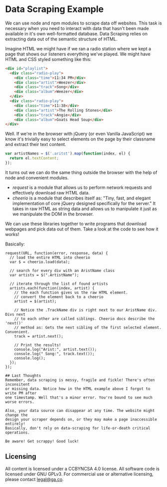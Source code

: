 # Data Scraping Example
We can use node and npm modules to scrape data off websites. This task is
necessary when you need to interact with data that hasn't been made available
in it's own well-formatted database. Data Scraping relies on extracting data
out of the semantic structure of HTML.

Imagine HTML we might have if we ran a radio station where we kept a page that
shows our listeners everything we've played. We might have HTML and CSS styled
something like this:

```html
<div id="playlist">
  <div class="radio-play">
    <div class="time">11:34 PM</div>
    <div class="artist">Weezer</div>
    <div class="track">Song</div>
    <div class="album">Weezer</div>
  </div>
  <div class="radio-play">
    <div class="time">11:38</div>
    <div class="artist">The Rolling Stones</div>
    <div class="track">Angie</div>
    <div class="album">Goats Head Soup</div>
</div>
```

Well. If we're in the browser with jQuery (or even Vanilla JavaScript) we know
it's trivially easy to select elements on the page by their classname and extract
their text content.

```js
var artistNames = $('.aritst').map(function(index, el) {
  return el.textContent;
});
```

It turns out we can do the same thing outside the browser with the help of node
and convenient modules. 

- *request* is a module that allows us to perform network requests and
  effectively download raw HTML data.
- *cheerio* is a module that describes itself as: "Tiny, fast, and elegant
  implementation of core jQuery designed specifically for the server." It
  takes in raw HTML as string data and allows us to manipulate it just as
  we manipulate the DOM in the browser.

We can use these libraries together to write programs that download webpages
and pick data out of them. Take a look at the code to see how it works!

Basically:

```
request(URL, function(error, response, data) {
  // load the entire HTML into cheerio
  var $ = cheerio.load(data);

  // search for every div with an AristName class
  var artists = $(".ArtistName");

  // iterate through the list of found artists
  artists.each(function(index, artist) {
    // the each function gives us the raw HTML element.
    // convert the element back to a cheerio
    artist = $(artist);

    // Notice the .TrackName div is right next to our AristName div. Divs next
    // to each other are called siblings. Cheerio docs describe the 'next()'
    // method as: Gets the next sibling of the first selected element. Convenient.
    track = artist.next();

    // Print the results!
    console.log("Arist:", artist.text());
    console.log(" Song:", track.text());
    console.log();
  });
});

## Last Thoughts
Remember, data scraping is messy, fragile and fickle! There's often inconsitent
or missing data. Notice how in the HTML example above I forgot to write PM after
one timestamp. Well that's a minor error. You're bound to see much worse errors.

Also, your data source can disappear at any time. The website might change the
design your scraper depends on, or they may make a page inaccessible entirely!
Basically, don't rely on data-scraping for life-or-death critical operations.

Be aware! Get scrappy! Good luck!

```

## Licensing
All content is licensed under a CC­BY­NC­SA 4.0 license.
All software code is licensed under GNU GPLv3. For commercial use or alternative licensing, please contact legal@ga.co.

